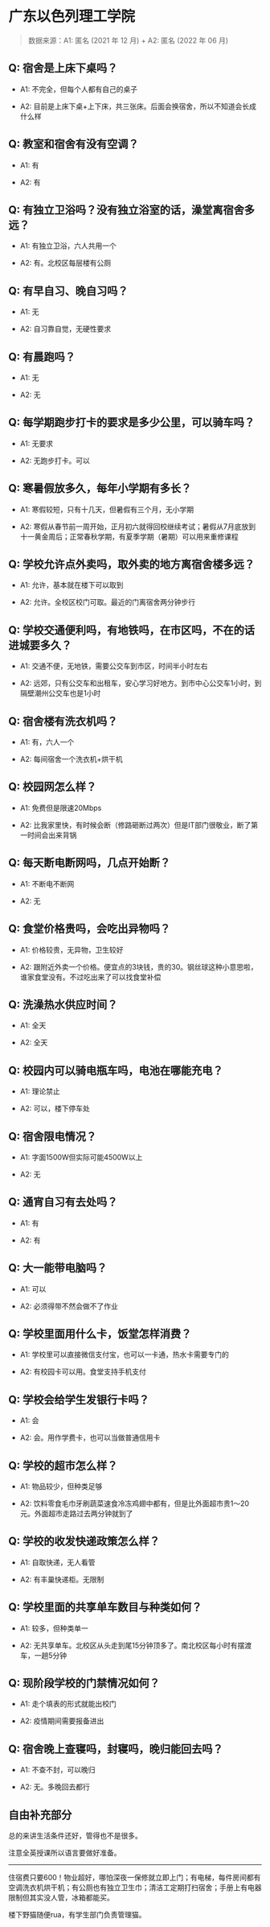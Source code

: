 # 广东以色列理工学院

> 数据来源：A1: 匿名 (2021 年 12 月) + A2: 匿名 (2022 年 06 月)

## Q: 宿舍是上床下桌吗？

- A1: 不完全，但每个人都有自己的桌子

- A2: 目前是上床下桌+上下床，共三张床。后面会换宿舍，所以不知道会长成什么样

## Q: 教室和宿舍有没有空调？

- A1: 有

- A2: 有

## Q: 有独立卫浴吗？没有独立浴室的话，澡堂离宿舍多远？

- A1: 有独立卫浴，六人共用一个

- A2: 有。北校区每层楼有公厕

## Q: 有早自习、晚自习吗？

- A1: 无

- A2: 自习靠自觉，无硬性要求

## Q: 有晨跑吗？

- A1: 无

- A2: 无

## Q: 每学期跑步打卡的要求是多少公里，可以骑车吗？

- A1: 无要求

- A2: 无跑步打卡。可以

## Q: 寒暑假放多久，每年小学期有多长？

- A1: 寒假较短，只有十几天，但暑假有三个月，无小学期

- A2: 寒假从春节前一周开始，正月初六就得回校继续考试；暑假从7月底放到十一黄金周后；正常春秋学期，有夏季学期（暑期）可以用来重修课程

## Q: 学校允许点外卖吗，取外卖的地方离宿舍楼多远？

- A1: 允许，基本就在楼下可以取到

- A2: 允许。全校区校门可取。最近的门离宿舍两分钟步行

## Q: 学校交通便利吗，有地铁吗，在市区吗，不在的话进城要多久？

- A1: 交通不便，无地铁，需要公交车到市区，时间半小时左右

- A2: 远郊，只有公交车和出租车，安心学习好地方。到市中心公交车1小时，到隔壁潮州公交车也是1小时

## Q: 宿舍楼有洗衣机吗？

- A1: 有，六人一个

- A2: 每间宿舍一个洗衣机+烘干机

## Q: 校园网怎么样？

- A1: 免费但是限速20Mbps

- A2: 比我家里快，有时候会断（修路砸断过两次）但是IT部门很敬业，断了第一时间会出来背锅

## Q: 每天断电断网吗，几点开始断？

- A1: 不断电不断网

- A2: 无

## Q: 食堂价格贵吗，会吃出异物吗？

- A1: 价格较贵，无异物，卫生较好

- A2: 跟附近外卖一个价格。便宜点的3块钱，贵的30。钢丝球这种小意思啦，谁家食堂没有。不过吃出来了可以找食堂补偿

## Q: 洗澡热水供应时间？

- A1: 全天

- A2: 全天

## Q: 校园内可以骑电瓶车吗，电池在哪能充电？

- A1: 理论禁止

- A2: 可以，楼下停车处

## Q: 宿舍限电情况？

- A1: 字面1500W但实际可能4500W以上

- A2: 无

## Q: 通宵自习有去处吗？

- A1: 有

- A2: 有

## Q: 大一能带电脑吗？

- A1: 可以

- A2: 必须得带不然会做不了作业

## Q: 学校里面用什么卡，饭堂怎样消费？

- A1: 学校里可以直接微信支付宝，也可以一卡通，热水卡需要专门的

- A2: 有校园卡可以用。食堂支持手机支付

## Q: 学校会给学生发银行卡吗？

- A1: 会

- A2: 会。用作学费卡，也可以当做普通信用卡

## Q: 学校的超市怎么样？

- A1: 物品较少，但种类足够

- A2: 饮料零食毛巾牙刷蔬菜速食冷冻鸡翅中都有，但是比外面超市贵1～20元。外面超市走路过去两分钟就到了

## Q: 学校的收发快递政策怎么样？

- A1: 自取快递，无人看管

- A2: 有丰巢快递柜。无限制

## Q: 学校里面的共享单车数目与种类如何？

- A1: 较多，但种类单一

- A2: 无共享单车。北校区从头走到尾15分钟顶多了。南北校区每小时有摆渡车，一趟5分钟

## Q: 现阶段学校的门禁情况如何？

- A1: 走个填表的形式就能出校门

- A2: 疫情期间需要报备进出

## Q: 宿舍晚上查寝吗，封寝吗，晚归能回去吗？

- A1: 不查不封，可以晚归

- A2: 无。多晚回去都行

## 自由补充部分

总的来讲生活条件还好，管得也不是很多。

注意全英授课所以语言要做好准备。

***

住宿费只要600！物业超好，哪怕深夜一保修就立即上门；有电梯，每件房间都有空调洗衣机烘干机；有公厕也有独立卫生巾；清洁工定期打扫宿舍；手册上有电器限制但其实没人管，冰箱都能买。

楼下野猫随便rua，有学生部门负责管理猫。